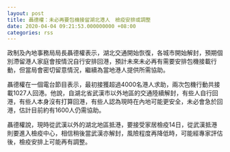 ```yaml
---
layout: post
title: 聶德權：未必再要包機接留湖北港人　檢疫安排或調整
date: 2020-04-04 09:21:53.000000000 +08:00
categories: rss
---
```


政制及內地事務局局長聶德權表示，湖北交通開始恢復，各城市開始解封，預期個別滯留港人家庭會按情況自行安排回港，預計未來未必再有需要安排包機接載行動，但當局會密切留意情況，繼續為當地港人提供所需協助。

聶德權在一個電台節目表示，最初接獲超過4000名港人求助，兩次包機行動共接載1027人回港。他說，自湖北省武漢市以外地區的交通陸續解封，有些人自行回港，有些人本身沒有打算回港，有些人認為現時在內地可能更安全，未必會急於回港，估計目前約有1600人仍需協助。

聶德權說，現時從武漢以外的湖北地區抵港，要接受家居檢疫14日，從武漢抵港則要進入檢疫中心，相信稍後當武漢亦解封，風險程度再降低時，可能經專家評估後，檢疫安排上可能再有調整。

